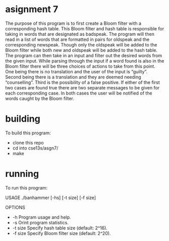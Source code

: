 # asignment 7
The purpose of this program is to first create a Bloom filter with a corresponding hash table. This Bloom filter and hash table is responsible for taking in words that are designated as badspeak. The program will then read in a list of words that are formatted in pairs for oldspeak and the corresponding newspeak. Though only the oldspeak will be added to the Bloom filter while both new and oldspeak will be added to the hash table. The program can then take in an input and filter out the desired words from the given input. While parsing through the input if a word found is also in the Bloom filter there will be three choices of actions to take from this point. One being there is no translation and the user of the input is “guilty”. Second being there is a translation and they are deemed needing “counselling”. Third is the possibility of a false positive. If either of the first two cases are found true there are two separate messages to be given for each corresponding case. In both cases the user will be notified of the words caught by the Bloom filter.


# building
To build this program:
- clone this repo
- cd into cse13s/asgn7/
- make

# running
To run this program:

USAGE
./banhammer [-hs] [-t size] [-f size]

OPTIONS
- -h             Program usage and help.
- -s             Orint program statistics.
- -t size        Specify hash table size (default: 2^16).
- -f size        Specify Bloom filter size (default: 2^20).
